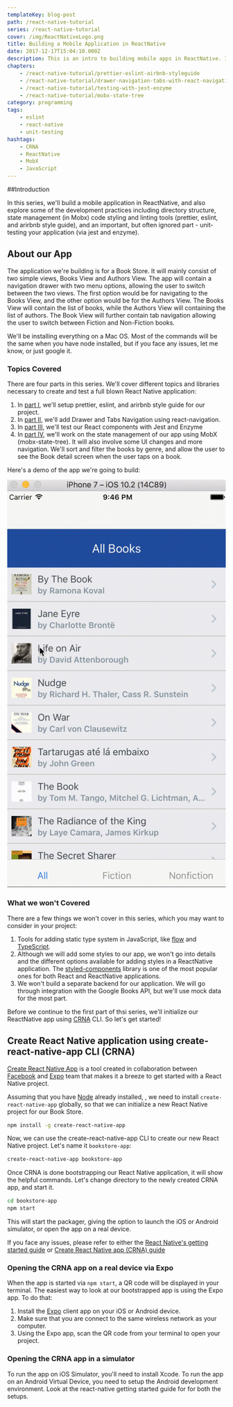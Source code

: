 ```yaml
---
templateKey: blog-post
path: /react-native-tutorial
series: /react-native-tutorial
cover: /img/ReactNativeLogo.png
title: Building a Mobile Application in ReactNative
date: 2017-12-17T15:04:10.000Z
description: This is an intro to building mobile apps in ReactNative. It covers state management in Mobx, code styling and linting tools (prettier, eslint, and arirbnb style guide), and testing the app via jest and enzyme.
chapters:
    - /react-native-tutorial/prettier-eslint-airbnb-styleguide
    - /react-native-tutorial/drawer-navigation-tabs-with-react-navigation
    - /react-native-tutorial/testing-with-jest-enzyme
    - /react-native-tutorial/mobx-state-tree
category: programming
tags:
    - eslint
    - react-native
    - unit-testing
hashtags:
    - CRNA
    - ReactNative
    - MobX
    - JavaScript
---
```


##Introduction

In this series, we'll build a mobile application in ReactNative, and also explore some of the development practices including directory structure, state management (in Mobx) code styling and linting tools (prettier, eslint, and arirbnb style guide), and an important, but often ignored part - unit-testing your application (via jest and enzyme).

## About our App

The application we're building is for a Book Store. It will mainly consist of two simple views, Books View and Authors View. The app will contain a navigation drawer with two menu options, allowing the user to switch between the two views. The first option would be for navigating to the Books View, and the other option would be for the Authors View. The Books View will contain the list of books, while the Authors View will containing the list of authors. The Book View will further contain tab navigation allowing the user to switch between Fiction and Non-Fiction books.

We'll be installing everything on a Mac OS. Most of the commands will be the same when you have node installed, but if you face any issues, let me know, or just google it.

### Topics Covered

There are four parts in this series. We'll cover different topics and libraries necessary to create and test a full blown React Native application: 

1. In [part I](/react-native-tutorial/prettier-eslint-airbnb-styleguide), we'll setup prettier, eslint, and arirbnb style guide for our project.
2. In [part II](/react-native-tutorial/drawer-navigation-tabs-with-react-navigation), we'll add Drawer and Tabs Navigation using react-navigation.
3. In [part III](/react-native-tutorial/testing-with-jest-enzyme), we'll test our React components with Jest and Enzyme
4. In [part IV](/react-native-tutorial/mobx-state-tree), we'll work on the state management of our app using MobX (mobx-state-tree). It will also involve some UI changes and more navigation. We'll sort and filter the books by genre, and allow the user to see the Book detail screen when the user taps on a book.

Here's a demo of the app we're going to build:

![ReactNative BookList App](react-native_BookList_final-app.gif)

### What we won't Covered

There are a few things we won't cover in this series, which you may want to consider in your project:

1. Tools for adding static type system in JavaScript, like [flow](https://flow.org/) and [TypeScript](https://www.typescriptlang.org/).
2. Although we will add some styles to our app, we won't go into details and the different options available for adding styles in a ReactNative application. The [styled-components](https://github.com/styled-components/styled-components) library is one of the most popular ones for both React and ReactNative applications.
3. We won't build a separate backend for our application. We will go through integration with the Google Books API, but we'll use mock data for the most part.

Before we continue to the first part of thsi series, we'll initialize our ReactNative app using [CRNA](https://github.com/react-community/create-react-native-app) CLI. So let's get started!

## Create React Native application using create-react-native-app CLI (CRNA)

[Create React Native App](https://github.com/react-community/create-react-native-app) is a tool created in collaboration between [Facebook](https://code.facebook.com/) and [Expo](https://expo.io/) team that makes it a breeze to get started with a React Native project.

Assuming that you have [Node](https://nodejs.org/en/download/) already installed, , we need to install `create-react-native-app` globally, so that we can initialize a new React Native project for our Book Store.

```sh
npm install -g create-react-native-app
```

Now, we can use the create-react-native-app CLI to create our new React Native project. Let's name it `bookstore-app`:

```sh
create-react-native-app bookstore-app
```

Once CRNA is done bootstrapping our React Native application, it will show the helpful commands. Let's change directory to the newly created CRNA app, and start it.

```sh
cd bookstore-app
npm start
```

This will start the packager, giving the option to launch the iOS or Android simulator, or open the app on a real device. 

If you face any issues, please refer to either the [React Native's getting started guide](https://facebook.github.io/react-native/docs/getting-started.html) or [Create React Native app (CRNA) guide](https://github.com/react-community/create-react-native-app/blob/master/react-native-scripts/template/README.md)

### Opening the CRNA app on a real device via Expo

When the app is started via `npm start`, a QR code will be displayed in your terminal. The easiest way to look at our bootstrapped app is using the Expo app. To do that:
1. Install the [Expo](https://expo.io/) client app on your iOS or Android device.
2. Make sure that you are connect to the same wireless network as your computer.
3. Using the Expo app, scan the QR code from your terminal to open your project.

### Opening the CRNA app in a simulator

To run the app on iOS Simulator, you'll need to install Xcode. To run the app on an Android Virtual Device, you need to setup the Android development environment. Look at the react-native getting started guide for for both the setups.  
